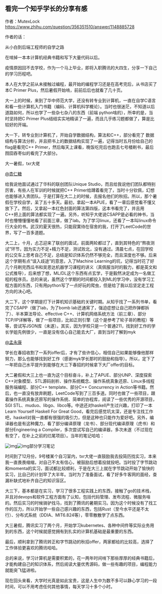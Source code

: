 ## 看完一个知乎学长的分享有感

作者：MutexLock
https://www.zhihu.com/question/356351510/answer/1148885728

作者的话：

从小白到后端工程师的自学之路

在啃掉一本本计算机经典书籍和写下大量代码以后。

疫情原因回不去学校，作为一个马上毕业，即将入职腾讯的大四生，分享一下自己的学习历程吧。

本人在大学之前从未接触过编程，最开始的编程学习还是在高考完后，从书店买了本C Primer Plus，然后暑假开始啃，前前后后也就看了几十页。

大一上的时候，来到了华中师范大学，还没有转专业到计算机，一直在自学C语言和看一些计算机入门书籍（编码、计算机科学概论）。当时也很迷茫，不知道以后道路如何，所以也学了一些杂七杂八的东西（前端 python啥的），所幸的是，当时坚持把C Primer Plus结结实实地精读了一遍，而且几乎练习题都做了，算是比较好的开端。

大一下，转专业到计算机了，开始自学数据结构，算法和C++，部分看完了 数据结构与算法分析，并且把书上的数据结构实现了一遍，记得当时五月份给自己的flag是看完C++ Primer，然后每天上课看，晚饭吃完后也跑去七号楼刷书，最后囫囵吞枣似的看完了大部分。

大一暑假，txr大佬 

[@杏仁糖](http://www.zhihu.com/people/84ffa7450a5e9ab5191b0c55118ddeed)

 给我说他面试通过了华科的联创团队Unique Studio，而且给我说他们团队都特别厉害，有些人在军训的时候就把C++ Primer给蹲着看完了，当时十分钦佩，幻想也能够进入贵团队。于是打算在大二上的时候，去报名他们的秋招。所以，那个暑假在学校自学，呆了五十多天。最初，拿起一本APUE，看了一章后感觉看不懂又放下了。然后，又拿起一本红色封面的算法第四版，这本书看完了，并且用C++把上面的算法都实现了一遍。另外，听知乎大佬说CSAPP是必看的神书，当时也懵懵懂懂地看了前面三章，做了lab。为了学习linux，还看了一本叫linux命令行大全的书。武汉的夏天很热，只能寂寞待在宿舍的我，打开了LeetCode的世界，写了一百多道题。



大二上，十月，忐忑迎来了联创的面试，前面两轮都过了，直到其特色的“熬夜测试”环节，因为实力不足+精力不足，测试败北，没有通过。清晨七点，在回学校的公交车上思考自己不足，总结是知识体系仍然不够完全，而且深度也不够。后来这个学期有点“误入歧途”的意思，入了Machine Learning的坑，记得当时花了好几个月刷完西瓜书和吴恩达机器学习课程的讲义（真佩服当时的毅力，都是英文和公式推导），后来想了想，ML/DL这个东西有点玄学，于是毅然决定成为一名做工程的程序员。总的来说，虽然这个学期的时间都投入到ML的学习中，没有学习工程方面的东西，只有用python写了一点好玩的爬虫，但是给了我以后坚定走工程方向的决心吧。

大二下，这个学期是打下计算机知识基础的关键时期。从知乎找了一系列书单，看完了CSAPP（做了lab，为了bomb lab还通宵了，强迫症想让自己把炸弹都拆了）、半本算法导论、effective C++、计算机网络系统方法（前三章）、部分TCP/IP详解等，做了一些项目，比如正则引擎（这个是参考了轮子哥的教程）等等，尝试写JSON库（未遂）。其实，因为学校只是一个普通211，找到好工作的学长学姐先例很少，一直是没有信心自己能去大厂，直到当时了解到myk 

[@孟永康](http://www.zhihu.com/people/05d6fe3d885b072e4329ad4f5a52622f)

 学长在春招收割了一系列offer后，才有了些许信心，相信自己如果能够像他那样努力，那么也能够找到好工作（感谢myk学长那时的鼓励和指导）。所以，定下了一年把自己水平提升到能够在大三下春招的时候拿下大厂offer的目标。



大二暑假和大三上也一直为这个目标奋斗，补上了APUE、部分UNP、深度探索C++对象模型、STL源码剖析、操作系统概念、操作系统真象还原、Linux多线程服务端编程、部分C++ template、部分C++ Concurrency in Action等书籍。然后，也一直没有放弃刷题，LeetCode写到了三百多道。同时也做了一些项目，跟着操作系统真象还原写的操作系统、简单的协程库，阅读了一些优秀的开源项目，SGI STL、muduo、libgo、libco等。中途还对haskell产生过兴趣，打印了一本Learn Yourself Haskell For Great Good，看完后感觉坑太深，还是专注找工作吧，haskell对我一直都有很强的吸引力，但是这种也只能作为爱好吧。另外，编译器也是有这种魔力，看了部分编译原理（龙书）、部分现代编译原理（虎书）和部分Engineering a Compiler，多次尝试写自己的编译器，多次未遂（不过现在有空了，在补上之前的烂尾项目）。当年的笔记哈哈：

![img](https://pic4.zhimg.com/50/v2-bbe6f4be02dc564c6e52f95f1c8c255c_hd.jpg?source=1940ef5c)![img](https://pic4.zhimg.com/80/v2-bbe6f4be02dc564c6e52f95f1c8c255c_720w.jpg?source=1940ef5c)部分学习笔记

时间到了12月份，9号楼某个自习室内，txr大佬一直鼓励我去投简历找实习，本来我一直畏畏缩缩，对自己不太有信心，被鼓励后想着投就投吧。当时投了字节跳动和momenta的实习，面试都比较顺利，于是在大三上就在字节跳动开始了愉快的实习，比自己的计划早了大半年。当时为了准备面试，看了好多牛客网的面经，查漏补缺式地补齐自己的知识盲区。

大三下，基本都是在实习，学习了很多工程实践上的东西，接触了go的技术栈，并且对devops和软件工程方面有了认知，包括代码管理、发布流程、微服务啥的。然后实习的时候骑驴找马，找到了腾讯的暑期实习。因为这个时候没有了找工作的压力，所以开始学一些自己感兴趣的东西，包括Rust（至今水平还是不太行）、分布式系统（DDIA、MIT6.824等），零零散散学了点东西。

大三暑假，腾讯实习了两个月，开始学习kubernetes、各种中间件等实际业务用到的东西，这个时候就感觉拥有到扎实的计算机基础是最重要的东西。

最后，顺利拿到了腾讯转正和字节跳动的秋招offer，两家都给的比较高，选择了工作体验更喜欢的腾讯哈哈。

总的来说，学习计算机是需要积累的，花一两年时间啃下那些厚厚的经典书籍后，才能构建自己的知识体系，然后阅读大量优秀源码，做一些有趣的项目，编程能力就能突飞猛进啦。

现在回头来看，大学时光真是如此宝贵，这是人生中为数不多可以静心学习的一段时间，可以不用考虑任何其他事情，每天学习十多个小时。
